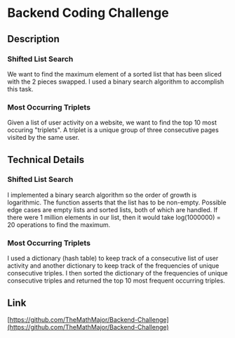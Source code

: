 # Backend Coding Challenge

## Description
### Shifted List Search
We want to find the maximum element of a sorted list that has been sliced with the 2 pieces swapped.  I used a binary search algorithm to accomplish this task.
### Most Occurring Triplets
Given a list of user activity on a website, we want to find the top 10 most occuring "triplets".  A triplet is a unique group of three consecutive pages visited by the same user.

## Technical Details
### Shifted List Search
I implemented a binary search algorithm so the order of growth is logarithmic.  The function asserts that the list has to be non-empty.  Possible edge cases are empty lists and sorted lists, both of which are handled.  If there were 1 million elements in our list, then it would take log(1000000) = 20 operations to find the maximum.

### Most Occurring Triplets
I used a dictionary (hash table) to keep track of a consecutive list of user activity and another dictionary to keep track of the frequencies of unique consecutive triples.  I then sorted the dictionary of the frequencies of unique consecutive triples and returned the top 10 most frequent occurring triples.

## Link
[https://github.com/TheMathMajor/Backend-Challenge](https://github.com/TheMathMajor/Backend-Challenge)